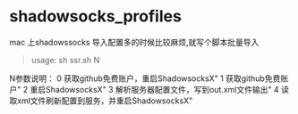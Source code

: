 # shadowsocks_profiles

mac 上shadowssocks 导入配置多的时候比较麻烦,就写个脚本批量导入

>usage:
	sh ssr.sh N

N参数说明：
	0    获取github免费账户，重启ShadowsocksX"
    1    获取github免费账户"
    2    重启ShadowsocksX"
    3    解析服务器配置文件，写到out.xml文件输出"
    4    读取xml文件刷新配置到服务，并重启ShadowsocksX"
